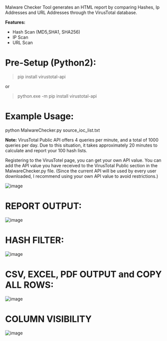 Malware Checker Tool generates an HTML report by comparing Hashes, Ip Addresses and URL Addresses through the VirusTotal database.

**Features:**
* Hash Scan (MD5,SHA1, SHA256)
* IP Scan
* URL Scan

<h1>Pre-Setup (Python2):</h1>

>pip install virustotal-api

or

>python.exe -m pip install virustotal-api

<h1>Example Usage:</h1>

python MalwareChecker.py source_ioc_list.txt


**Note:** VirusTotal Public API offers 4 queries per minute, and a total of 1000 queries per day. Due to this situation, it takes approximately 20 minutes to calculate and report your 100 hash lists. 

Registering to the VirusTotel page, you can get your own API value. You can add the API value you have received to the VirusTotal Public section in the MalwareChecker.py file. (Since the current API will be used by every user downloaded, I recommend using your own API value to avoid restrictions.)


![image](https://user-images.githubusercontent.com/65830370/155898708-f7a070b8-44c9-44d4-abbe-df0b89bcd97b.PNG)


<h1>REPORT OUTPUT:</h1>

![image](https://user-images.githubusercontent.com/65830370/155898748-17908972-45c6-4ed7-9aae-64849d03478f.PNG)


<h1>HASH FILTER:</h1>

![image](https://user-images.githubusercontent.com/65830370/155898806-9e718779-dd59-4333-b1b9-6acf6c35728f.PNG)


<h1>CSV, EXCEL, PDF OUTPUT and COPY ALL ROWS:</h1>

![image](https://user-images.githubusercontent.com/65830370/155898826-de8e8023-8256-438f-a5f6-55b3eafee6fd.PNG)


<h1> COLUMN VISIBILITY </h1>

![image](https://user-images.githubusercontent.com/65830370/155898883-af830bb5-16f0-44ca-9b2b-529f98509de1.PNG)

